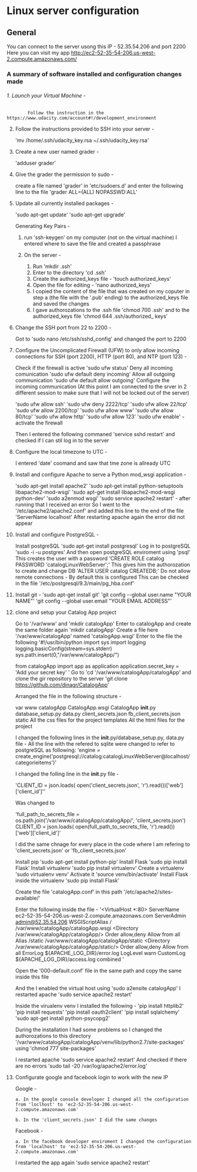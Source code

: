 # Linux server configuration

## General

You can connect to the server usong this IP - 52.35.54.206 and port 2200
Here you can visit my app http://ec2-52-35-54-206.us-west-2.compute.amazonaws.com/

### A summary of software installed and configuration changes made


###### 1.	Launch your Virtual Machine -

    		Follow the instruction in the https://www.udacity.com/account#!/development_environment

2.  Follow the instructions provided to SSH into your server - 

	'mv /home/.ssh/udacity_key.rsa ~/.ssh/udacity_key.rsa'

3.  Create a new user named grader - 

	'adduser grader'

4.  Give the grader the permission to sudo - 

	create a file named 'grader' in 'etc/sudoers.d' and enter the following line to the file 
	'grader ALL=(ALL) NOPASSWD:ALL'

5.  Update all currently installed packages - 

	'sudo apt-get update'
	'sudo apt-get upgrade'

	Generating Key Pairs - 

	1.  run 'ssh-keygen' on my computer (not on the virtual machine)
		I entered where to save the file and created a passphrase

	2.  On the server - 

		1.	Run 'mkdir .ssh'
		2.	Enter to the directory 'cd .ssh'
		3.	Create the authorized_keys file - 'touch authorized_keys'
		4.	Open the file for editing -  'nano authorized_keys'
		5.	I copied the content of the file that was created on my coputer in step a (the file with the '.pub' ending) 
			to the authorized_keys file and saved the changes
		6.  I gave authorozations to the .ssh file 'chmod 700 .ssh' and to the authorized_keys file 'chmod 644 .ssh/authorized_	keys'

6.  Change the SSH port from 22 to 2200 -

	Got to 'sudo nano /etc/ssh/sshd_config' and changed the port to 2200

7.  Configure the Uncomplicated Firewall (UFW) to only allow incoming connections for SSH (port 2200), HTTP (port 80), and NTP (port 123) - 

	Check if the firewall is active 'sudo ufw status'
	Deny all incoming comunication  'sudo ufw default deny incoming'
	Allow all outgoing communication 'sudo ufw default allow outgoing'
	Configure the incoming communication (At this point I am connected to the srver in 2 different session to make sure that I will not be locked out of the server)

	'sudo ufw allow ssh'
	'sudo ufw deny 2222/tcp'
	'sudo ufw allow 22/tcp'
	'sudo ufw allow 2200/tcp'
	'sudo ufw allow www'
	'sudo ufw allow 80/tcp'
	'sudo ufw allow http'
	'sudo ufw allow 123'
	'sudo ufw enable' - activate the firewall
	
	Then I entered the following commaned 'service sshd restart' and checked if I can stil log in to the server

8.	Configure the local timezone to UTC - 

	I entered 'date' coomand and saw that tme zone is allready UTC

9.	Install and configure Apache to serve a Python mod_wsgi application - 

	'sudo apt-get install apache2'
	'sudo apt-get install python-setuptools libapache2-mod-wsgi'
	'sudo apt-get install libapache2-mod-wsgi python-dev'
	'sudo a2enmod wsgi'
	'sudo service apache2 restart' - after running that I received an error
	So I went to the '/etc/apache2/apache2.conf' and added this line to the end of the file 'ServerName localhost'
	After restarting apache again the error did not appear

10. Install and configure PostgreSQL - 

	Install postgreSQL 'sudo apt-get install postgresql'
	Log in to postgreSQL 'sudo -i -u postgres'
	And then open postgreSQL enviroment using 'psql'
	This creates the user with a password  'CREATE ROLE catalog PASSWORD 'catalogLinuxWebServer';'
	This gives him the authorozation to create and change DB 'ALTER USER catalog CREATEDB;'
	Do not allow remote connections - By default this is configured
									  This can be checked in the file '/etc/postgresql/9.3/main/pg_hba.conf'	
11.	Install git - 
	'sudo apt-get install git'
	'git config --global user.name "YOUR NAME"'
	'git config --global user.email "YOUR EMAIL ADDRESS"'

12.	clone and setup your Catalog App project

	Go to '/var/www' and 'mkdir catalogApp'
	Enter to catalogApp and create the same folder again 'mkdir catalogApp'
	Create a file here '/var/www/catalogApp' named 'catalogApp.wsgi'
	Enter to the file the following 
	'#!/usr/bin/python
	import sys
	import logging
	logging.basicConfig(stream=sys.stderr)
	sys.path.insert(0,"/var/www/catalogApp/")


	from catalogApp import app as application
	application.secret_key = 'Add your secret key' '
	Go to 'cd '/var/www/catalogApp/catalogApp' and clone the gir repository to the server
	'git clone https://github.com/dinagr/CatalogApp'

	Arranged the file in the following structure - 

	var
		www
			catalogApp
				CatalogApp.wsgi
				CatalogApp
					__init__.py
					database_setup.py
					data.py
					client_secrets.json
					fb_client_secrets.json
					static
						All the css files for the project
					templates
						All the html files for the project

	I changed the following lines in the __init__.py/database_setup.py, data.py file -
	All the line with the refered to sqlite were changed to refer to  postgreSQL as following:
	'engine = create_engine('postgresql://catalog:catalogLinuxWebServer@localhost/categorieitems')'

	I changed the folling line in the __init__.py file - 

	'CLIENT_ID = json.loads(
    open('client_secrets.json', 'r').read())['web']['client_id']''

    Was changed to 

    'full_path_to_secrets_file = os.path.join('/var/www/catalogApp/catalogApp/', 'client_secrets.json')
	CLIENT_ID = json.loads(
    open(full_path_to_secrets_file, 'r').read())['web']['client_id']'

    I did the same chnage for every place in the code where I am refering to 'client_secrets.json' or 'fb_client_secrets.json'

    Install pip 'sudo apt-get install python-pip'
	Install Flask 'sudo pip install Flask'
	Install virtualenv 'sudo pip install virtualenv'
	Create a virtualenv 'sudo virtualenv venv'
	Activate it 'source venv/bin/activate'
	Install Flask inside the virtualenv 'sudo pip install Flask'

	Create the file 'catalogApp.conf' in this path '/etc/apache2/sites-available/'

	Enter the following inside the file - 
	'<VirtualHost *:80>
                ServerName ec2-52-35-54-206.us-west-2.compute.amazonaws.com
                ServerAdmin admin@52.35.54.206
                WSGIScriptAlias / /var/www/catalogApp/catalogApp.wsgi
                <Directory /var/www/catalogApp/catalogApp/>
                        Order allow,deny
                        Allow from all
                </Directory>
                Alias /static /var/www/catalogApp/catalogApp/static
                <Directory /var/www/catalogApp/catalogApp/static/>
                        Order allow,deny
                        Allow from all
                </Directory>
                ErrorLog ${APACHE_LOG_DIR}/error.log
                LogLevel warn
                CustomLog ${APACHE_LOG_DIR}/access.log combined
	</VirtualHost>'

	Open the '000-default.conf' file in the same path and copy the same inside this file

	And the I enabled the virtual host using 'sudo a2ensite catalogApp' 
	I restarted apache 'sudo service apache2 restart'

	Inside the virualenv venv I installed the following -
	'pip install httplib2'
	'pip install requests'
	'pip install oauth2client'
	'pip install sqlalchemy'
	'sudo apt-get install python-psycopg2'

	During the installation I had some problems so I changed the authorozations to this directory 
	'/var/www/catalogApp/catalogApp/venv/lib/python2.7/site-packages' using 'chmod 777 site-packages'

	I restarted apache 'sudo service apache2 restart'
	And checked if there are no errors 'sudo tail -20 /var/log/apache2/error.log'

13. Configurate google and facebook login to work with the new IP

	Google -

		a. In the google console developer I changed all the configuration from 'loclhost' to 'ec2-52-35-54-206.us-west-2.compute.amazonaws.com' 

		b. In the 'client_secrets.json' I did the same changes

	Facebook - 

		a. In the facebook developer enviroment I changed the configuration from 'localhost' to 'ec2-52-35-54-206.us-west-2.compute.amazonaws.com' 

	I restarted the app again 'sudo service apache2 restart'

